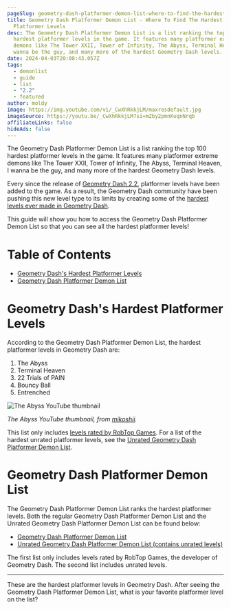 ```yaml
---
pageSlug: geometry-dash-platformer-demon-list-where-to-find-the-hardest-platformer-levels
title: Geometry Dash Platformer Demon List - Where To Find The Hardest
  Platformer Levels
desc: The Geometry Dash Platformer Demon List is a list ranking the top 100
  hardest platformer levels in the game. It features many platformer extreme
  demons like The Tower XXII, Tower of Infinity, The Abyss, Terminal Heaven, I
  wanna be the guy, and many more of the hardest Geometry Dash levels.
date: 2024-04-03T20:08:43.057Z
tags:
  - demonlist
  - guide
  - list
  - "2.2"
  - featured
author: moldy
image: https://img.youtube.com/vi/_CwXhRkkjLM/maxresdefault.jpg
imageSource: https://youtu.be/_CwXhRkkjLM?si=mZby2pmnKuqnNrqb
affiliateLinks: false
hideAds: false
---
```

The Geometry Dash Platformer Demon List is a list ranking the top 100 hardest platformer levels in the game. It features many platformer extreme demons like The Tower XXII, Tower of Infinity, The Abyss, Terminal Heaven, I wanna be the guy, and many more of the hardest Geometry Dash levels.

Every since the release of [Geometry Dash 2.2](/posts/how-to-install-geometry-dash-2-2/), platformer levels have been added to the game. As a result, the Geometry Dash community have been pushing this new level type to its limits by creating some of the [hardest levels ever made in Geometry Dash](/posts/geometry-dash-levels-what-is-the-hardest-level-ever-made/).

This guide will show you how to access the Geometry Dash Platformer Demon List so that you can see all the hardest platformer levels!

# Table of Contents

- [Geometry Dash's Hardest Platformer Levels](#geometry-dash's-hardest-platformer-levels)
- [Geometry Dash Platformer Demon List](#geometry-dash-platformer-demon-list)

# Geometry Dash's Hardest Platformer Levels

According to the Geometry Dash Platformer Demon List, the hardest platformer levels in Geometry Dash are:

1. The Abyss
2. Terminal Heaven
3. 22 Trials of PAIN
4. Bouncy Ball
5. Entrenched

![The Abyss YouTube thumbnail](https://img.youtube.com/vi/HWwURHUwvu4/maxresdefault.jpg)

*The Abyss YouTube thumbnail, from [mikoshii](https://youtu.be/HWwURHUwvu4?si=LT3iRpa40j3kLk3m).*

This list only includes [levels rated by RobTop Games](/posts/geometry-dash-levels-how-to-make-a-featured-level-2022/). For a list of the hardest unrated platformer levels, see the [Unrated Geometry Dash Platformer Demon List](#geometry-dash-platformer-demon-list).

# Geometry Dash Platformer Demon List

The Geometry Dash Platformer Demon List ranks the hardest platformer levels. Both the regular Geometry Dash Platformer Demon List and the Unrated Geometry Dash Platformer Demon List can be found below:

- [Geometry Dash Platformer Demon List](https://www.demonlist.com/platformer/rated)
- [Unrated Geometry Dash Platformer Demon List (contains unrated levels)](https://www.demonlist.com/platformer/unrated)

The first list only includes levels rated by RobTop Games, the developer of Geometry Dash. The second list includes unrated levels.

---

These are the hardest platformer levels in Geometry Dash. After seeing the Geometry Dash Platformer Demon List, what is your favorite platformer level on the list?